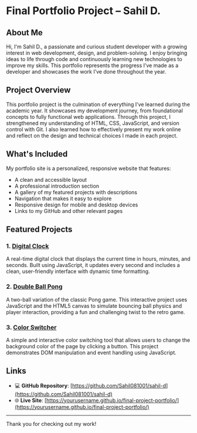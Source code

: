 # Final Portfolio Project – Sahil D.

## About Me

Hi, I'm Sahil D., a passionate and curious student developer with a growing interest in web development, design, and problem-solving. I enjoy bringing ideas to life through code and continuously learning new technologies to improve my skills. This portfolio represents the progress I’ve made as a developer and showcases the work I’ve done throughout the year.

## Project Overview

This portfolio project is the culmination of everything I’ve learned during the academic year. It showcases my development journey, from foundational concepts to fully functional web applications. Through this project, I strengthened my understanding of HTML, CSS, JavaScript, and version control with Git. I also learned how to effectively present my work online and reflect on the design and technical choices I made in each project.

## What's Included

My portfolio site is a personalized, responsive website that features:

- A clean and accessible layout
- A professional introduction section
- A gallery of my featured projects with descriptions
- Navigation that makes it easy to explore
- Responsive design for mobile and desktop devices
- Links to my GitHub and other relevant pages

## Featured Projects

### 1. [**Digital Clock**](https://codepen.io/SahilD111/pen/bNdNPwW)
A real-time digital clock that displays the current time in hours, minutes, and seconds. Built using JavaScript, it updates every second and includes a clean, user-friendly interface with dynamic time formatting.

### 2. [**Double Ball Pong**](https://codepen.io/SahilD111/pen/RNPNzKr)
A two-ball variation of the classic Pong game. This interactive project uses JavaScript and the HTML5 canvas to simulate bouncing ball physics and player interaction, providing a fun and challenging twist to the retro game.

### 3. [**Color Switcher**](https://codepen.io/SahilD111/pen/RNwBjBV)
A simple and interactive color switching tool that allows users to change the background color of the page by clicking a button. This project demonstrates DOM manipulation and event handling using JavaScript.

## Links

- 💻 **GitHub Repository**: [https://github.com/Sahil081001/sahil-d](https://github.com/Sahil081001/sahil-d)
- 🌐 **Live Site**: [https://yourusername.github.io/final-project-portfolio/](https://yourusername.github.io/final-project-portfolio/)

---

Thank you for checking out my work!

